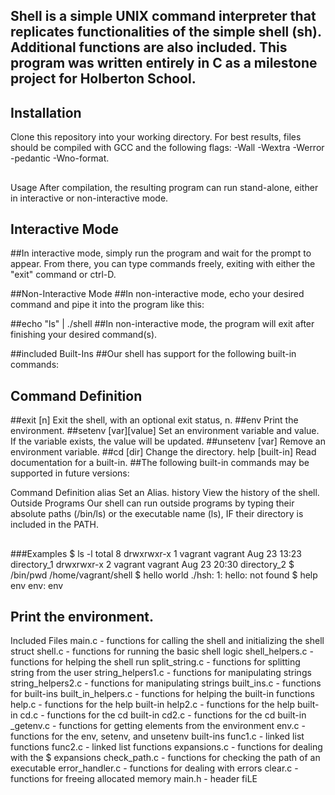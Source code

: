 ##  Shell is a simple UNIX command interpreter that replicates functionalities of the simple shell (sh). Additional functions are also included. This program was written entirely in C as a milestone project for Holberton School.

## Installation
Clone this repository into your working directory. For best results, files should be compiled with GCC and the following flags: -Wall -Wextra -Werror -pedantic -Wno-format.
##
Usage
After compilation, the resulting program can run stand-alone, either in interactive or non-interactive mode.

## Interactive Mode
##In interactive mode, simply run the program and wait for the prompt to appear. From there, you can type commands freely, exiting with either the "exit" command or ctrl-D.

##Non-Interactive Mode
##In non-interactive mode, echo your desired command and pipe it into the program like this:

##echo "ls" | ./shell
##In non-interactive mode, the program will exit after finishing your desired command(s).

##included Built-Ins
##Our shell has support for the following built-in commands:
##
## Command	Definition
##exit [n]	Exit the shell, with an optional exit status, n.
##env	Print the environment.
##setenv [var][value]	Set an environment variable and value. If the variable exists, the value will be updated.
##unsetenv [var]	Remove an environment variable.
##cd [dir]	Change the directory.
help [built-in]	Read documentation for a built-in.
##The following built-in commands may be supported in future versions:

Command	Definition
alias	Set an Alias.
history	View the history of the shell.
Outside Programs
Our shell can run outside programs by typing their absolute paths (/bin/ls) or the executable name (ls), IF their directory is included in the PATH.
##
###Examples
$ ls -l
total 8
drwxrwxr-x 1 vagrant vagrant Aug 23 13:23 directory_1
drwxrwxr-x 2 vagrant vagrant Aug 23 20:30 directory_2
$ /bin/pwd
/home/vagrant/shell
$ hello world
./hsh: 1: hello: not found
$ help env
env: env
##	Print the environment.
Included Files
main.c - functions for calling the shell and initializing the shell struct
shell.c - functions for running the basic shell logic
shell_helpers.c - functions for helping the shell run
split_string.c - functions for splitting string from the user
string_helpers1.c - functions for manipulating strings
string_helpers2.c - functions for manipulating strings
built_ins.c - functions for built-ins
built_in_helpers.c - functions for helping the built-in functions
help.c - functions for the help built-in
help2.c - functions for the help built-in
cd.c - functions for the cd built-in
cd2.c - functions for the cd built-in
_getenv.c - functions for getting elements from the environment
env.c - functions for the env, setenv, and unsetenv built-ins
func1.c - linked list functions
func2.c - linked list functions
expansions.c - functions for dealing with the $ expansions
check_path.c - functions for checking the path of an executable
error_handler.c - functions for dealing with errors
clear.c - functions for freeing allocated memory
main.h - header fiLE

